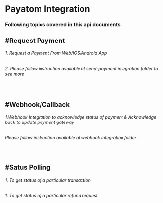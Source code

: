 # Payatom Integration
### Following topics covered in this api documents 
## #Request Payment
###### 1. Request a Payment From Web/IOS/Android App
###### 2. Please follow instruction available at send-payment integration folder to see more
`
`
`
`
## #Webhook/Callback
###### 1.Webhook Integration to acknowledge status of payment & Acknowledge back to update payment gateway
###### Please follow instruction available at webhook integration folder
`
`
## #Satus Polling
###### 1. To get status of a particular transaction 
###### 1. To get status of a particular refund request
